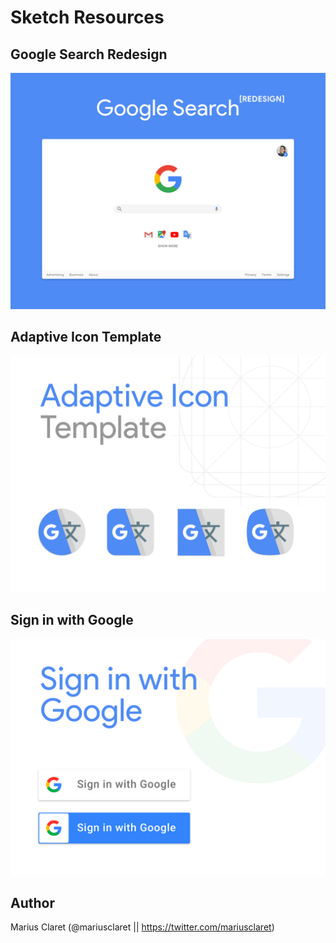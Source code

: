 # Sketch Resources

## Google Search Redesign

![Google Search Redesign Preview Image](google-search-redesign.png)

## Adaptive Icon Template

![Adaptive Icon Template Preview Image](adaptive-icon-template.png)

## Sign in with Google

![Sign in with Google Preview Image](sign-in-with-google.png)

## Author

Marius Claret (@mariusclaret || https://twitter.com/mariusclaret)